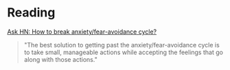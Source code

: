 # Reading

[Ask HN: How to break anxiety/fear-avoidance cycle?](https://news.ycombinator.com/item?id=31408431)

> "The best solution to getting past the anxiety/fear-avoidance cycle is to take small, manageable actions while accepting the feelings that go along with those actions."
